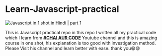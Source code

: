 # Learn-Javascript-practical

[![Javascript in 1 shot in Hindi | part 1](https://img.youtube.com/vi/sscX432bMZo/0.jpg)](https://www.youtube.com/watch?v=sscX432bMZo)

This is Javascript practical repo in this repo I written all my practical code which I learn from [**#CHAI AUR CODE**](https://www.youtube.com/@chaiaurcode) Youtube channel and this is amazing course in one shot, 
his explanation is too good with investigation method.
Please Visit his channel and learn better with ease. thank you😁😄
